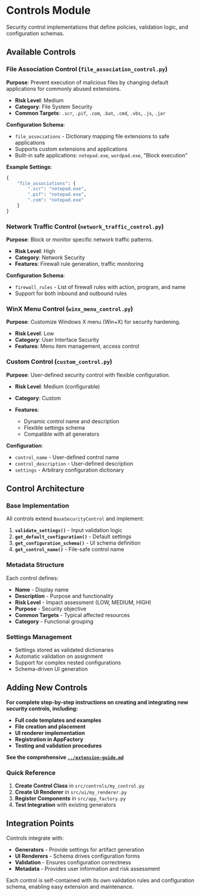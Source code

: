 # Controls Module

Security control implementations that define policies, validation logic, and configuration schemas.

## Available Controls

### File Association Control (`file_association_control.py`)

**Purpose**: Prevent execution of malicious files by changing default applications for commonly abused extensions.

- **Risk Level**: Medium
- **Category**: File System Security
- **Common Targets**: `.scr`, `.pif`, `.com`, `.bat`, `.cmd`, `.vbs`, `.js`, `.jar`

**Configuration Schema**:

- `file_associations` - Dictionary mapping file extensions to safe applications
- Supports custom extensions and applications
- Built-in safe applications: `notepad.exe`, `wordpad.exe`, "Block execution"

**Example Settings**:

```python
{
    "file_associations": {
        ".scr": "notepad.exe",
        ".pif": "notepad.exe", 
        ".com": "notepad.exe"
    }
}
```

### Network Traffic Control (`network_traffic_control.py`)

**Purpose**: Block or monitor specific network traffic patterns.

- **Risk Level**: High
- **Category**: Network Security
- **Features**: Firewall rule generation, traffic monitoring

**Configuration Schema**:

- `firewall_rules` - List of firewall rules with action, program, and name
- Support for both inbound and outbound rules

### WinX Menu Control (`winx_menu_control.py`)

**Purpose**: Customize Windows X menu (Win+X) for security hardening.

- **Risk Level**: Low
- **Category**: User Interface Security
- **Features**: Menu item management, access control

### Custom Control (`custom_control.py`)

**Purpose**: User-defined security control with flexible configuration.

- **Risk Level**: Medium (configurable)
- **Category**: Custom
- **Features**:

  - Dynamic control name and description
  - Flexible settings schema
  - Compatible with all generators

**Configuration**:

- `control_name` - User-defined control name
- `control_description` - User-defined description
- `settings` - Arbitrary configuration dictionary

## Control Architecture

### Base Implementation

All controls extend `BaseSecurityControl` and implement:

1. **`validate_settings()`** - Input validation logic
2. **`get_default_configuration()`** - Default settings
3. **`get_configuration_schema()`** - UI schema definition
4. **`get_control_name()`** - File-safe control name

### Metadata Structure

Each control defines:

- **Name** - Display name
- **Description** - Purpose and functionality
- **Risk Level** - Impact assessment (LOW, MEDIUM, HIGH)
- **Purpose** - Security objective
- **Common Targets** - Typical affected resources
- **Category** - Functional grouping

### Settings Management

- Settings stored as validated dictionaries
- Automatic validation on assignment
- Support for complex nested configurations
- Schema-driven UI generation

## Adding New Controls

**For complete step-by-step instructions on creating and integrating new security controls, including:**

- **Full code templates and examples**
- **File creation and placement**
- **UI renderer implementation**
- **Registration in AppFactory**
- **Testing and validation procedures**

**See the comprehensive [`../extension-guide.md`](../extension-guide.md)**

### Quick Reference

1. **Create Control Class** in `src/controls/my_control.py`
2. **Create UI Renderer** in `src/ui/my_renderer.py`
3. **Register Components** in `src/app_factory.py`
4. **Test Integration** with existing generators

## Integration Points

Controls integrate with:

- **Generators** - Provide settings for artifact generation
- **UI Renderers** - Schema drives configuration forms
- **Validation** - Ensures configuration correctness
- **Metadata** - Provides user information and risk assessment

Each control is self-contained with its own validation rules and configuration schema, enabling easy extension and maintenance.
